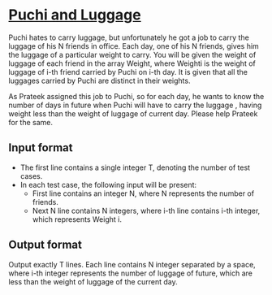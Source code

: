 # [Puchi and Luggage][link]

Puchi hates to carry luggage, but unfortunately he got a job to carry the luggage of his N friends in office. Each day, one of his N friends, gives him the luggage of a particular weight to carry. You will be given the weight of luggage of each friend in the array Weight, where Weighti is the weight of luggage of i-th friend carried by Puchi on i-th day. It is given that all the luggages carried by Puchi are distinct in their weights.

As Prateek assigned this job to Puchi, so for each day, he wants to know the number of days in future when Puchi will have to carry the luggage , having weight less than the weight of luggage of current day.
Please help Prateek for the same.

## Input format

- The first line contains a single integer T, denoting the number of test cases.
- In each test case, the following input will be present:
  - First line contains an integer N, where N represents the number of friends.
  - Next N line contains N integers, where i-th line contains i-th integer, which represents Weight i.

## Output format

Output exactly T lines. Each line contains N integer separated by a space, where i-th integer represents the number of luggage of future, which are less than the weight of luggage of the current day.

[link]: https://www.hackerearth.com/practice/algorithms/sorting/merge-sort/practice-problems/algorithm/puchi-and-luggage/
